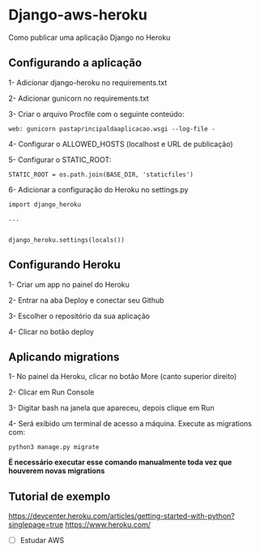 # Django-aws-heroku

Como publicar uma aplicação Django no Heroku

## Configurando a aplicação

1- Adicionar django-heroku no requirements.txt

2- Adicionar gunicorn no requirements.txt

3- Criar o arquivo Procfile com o seguinte conteúdo:

`web: gunicorn pastaprincipaldaaplicacao.wsgi --log-file -`

4- Configurar o ALLOWED_HOSTS (localhost e URL de publicação)

5- Configurar o STATIC_ROOT:

`STATIC_ROOT = os.path.join(BASE_DIR, 'staticfiles')`

6- Adicionar a configuração do Heroku no settings.py
```
import django_heroku

...


django_heroku.settings(locals())

```

## Configurando Heroku

1- Criar um app no painel do Heroku

2- Entrar na aba Deploy e conectar seu Github

3- Escolher o repositório da sua aplicação

4- Clicar no botão deploy

## Aplicando migrations

1- No painel da Heroku, clicar no botão More (canto superior direito)

2- Clicar em Run Console

3- Digitar bash na janela que apareceu, depois clique em Run

4- Será exibido um terminal de acesso a máquina. Execute as migrations com:

`python3 manage.py migrate`

**É necessário executar esse comando manualmente toda vez que houverem novas migrations**

## Tutorial de exemplo

https://devcenter.heroku.com/articles/getting-started-with-python?singlepage=true
https://www.heroku.com/

- [ ] Estudar AWS
